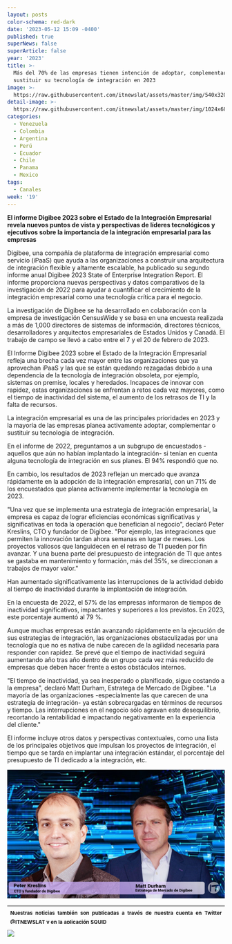 ```yaml
---
layout: posts
color-schema: red-dark
date: '2023-05-12 15:09 -0400'
published: true
superNews: false
superArticle: false
year: '2023'
title: >-
  Más del 70% de las empresas tienen intención de adoptar, complementar o
  sustituir su tecnología de integración en 2023
image: >-
  https://raw.githubusercontent.com/itnewslat/assets/master/img/540x320/Ejecutivos-Digibee-p.jpg
detail-image: >-
  https://raw.githubusercontent.com/itnewslat/assets/master/img/1024x680/Ejecutivos-Digibee-g.jpg
categories:
  - Venezuela
  - Colombia
  - Argentina
  - Perú
  - Ecuador
  - Chile
  - Panama
  - Mexico
tags:
  - Canales
week: '19'
---
```

**El informe Digibee 2023 sobre el Estado de la Integración Empresarial revela nuevos puntos de vista y perspectivas de líderes tecnológicos y ejecutivos sobre la importancia de la integración empresarial para las empresas**

Digibee, una compañía de plataforma de integración empresarial como servicio (iPaaS) que ayuda a las organizaciones a construir una arquitectura de integración flexible y altamente escalable, ha publicado su segundo informe anual Digibee 2023 State of Enterprise Integration Report. El informe proporciona nuevas perspectivas y datos comparativos de la investigación de 2022 para ayudar a cuantificar el crecimiento de la integración empresarial como una tecnología crítica para el negocio.

La investigación de Digibee se ha desarrollado en colaboración con la empresa de investigación CensusWide y se basa en una encuesta realizada a más de 1,000 directores de sistemas de información, directores técnicos, desarrolladores y arquitectos empresariales de Estados Unidos y Canadá. El trabajo de campo se llevó a cabo entre el 7 y el 20 de febrero de 2023.

El Informe Digibee 2023 sobre el Estado de la Integración Empresarial refleja una brecha cada vez mayor entre las organizaciones que ya aprovechan iPaaS y las que se están quedando rezagadas debido a una dependencia de la tecnología de integración obsoleta, por ejemplo, sistemas on premise, locales y heredados. Incapaces de innovar con rapidez, estas organizaciones se enfrentan a retos cada vez mayores, como el tiempo de inactividad del sistema, el aumento de los retrasos de TI y la falta de recursos.

 La integración empresarial es una de las principales prioridades en 2023 y la mayoría de las empresas planea activamente adoptar, complementar o sustituir su tecnología de integración.

En el informe de 2022, preguntamos a un subgrupo de encuestados -aquellos que aún no habían implantado la integración- si tenían en cuenta alguna tecnología de integración en sus planes. El 94% respondió que no.

En cambio, los resultados de 2023 reflejan un mercado que avanza rápidamente en la adopción de la integración empresarial, con un 71% de los encuestados que planea activamente implementar la tecnología en 2023.

"Una vez que se implementa una estrategia de integración empresarial, la empresa es capaz de lograr eficiencias económicas significativas y significativas en toda la operación que benefician al negocio", declaró Peter Kreslins, CTO y fundador de Digibee. "Por ejemplo, las integraciones que permiten la innovación tardan ahora semanas en lugar de meses. Los proyectos valiosos que languidecen en el retraso de TI pueden por fin avanzar. Y una buena parte del presupuesto de integración de TI que antes se gastaba en mantenimiento y formación, más del 35%, se direccionan a trabajos de mayor valor."

Han aumentado significativamente las interrupciones de la actividad debido al tiempo de inactividad durante la implantación de integración.

En la encuesta de 2022, el 57% de las empresas informaron de tiempos de inactividad significativos, impactantes y superiores a los previstos. En 2023, este porcentaje aumentó al 79 %.

Aunque muchas empresas están avanzando rápidamente en la ejecución de sus estrategias de integración, las organizaciones obstaculizadas por una tecnología que no es nativa de nube carecen de la agilidad necesaria para responder con rapidez. Se prevé que el tiempo de inactividad seguirá aumentando año tras año dentro de un grupo cada vez más reducido de empresas que deben hacer frente a estos obstáculos internos.

"El tiempo de inactividad, ya sea inesperado o planificado, sigue costando a la empresa", declaró Matt Durham, Estratega de Mercado de Digibee. "La mayoría de las organizaciones -especialmente las que carecen de una estrategia de integración- ya están sobrecargadas en términos de recursos y tiempo. Las interrupciones en el negocio sólo agravan este desequilibrio, recortando la rentabilidad e impactando negativamente en la experiencia del cliente."

El informe incluye otros datos y perspectivas contextuales, como una lista de los principales objetivos que impulsan los proyectos de integración, el tiempo que se tarda en implantar una integración estándar, el porcentaje del presupuesto de TI dedicado a la integración, etc.

![](https://raw.githubusercontent.com/itnewslat/assets/master/img/540x320/Ejecutivos-Digibee-p.jpg)

<table style="height: 42px;" width="569">
<tbody>
<tr>
<td style="text-align: justify;"><sub><strong>Nuestras noticias también son publicadas a través de nuestra cuenta en Twitter <a href="https://twitter.com/itnewslat?lang=es">@ITNEWSLAT</a> y en la aplicación <a href="https://squidapp.co/en/">SQUID</a></strong></sub></td>
</tr>
</tbody>
</table>

<img src="https://tracker.metricool.com/c3po.jpg?hash=56f88a41e39ab42c063cc51676587a04"/>
